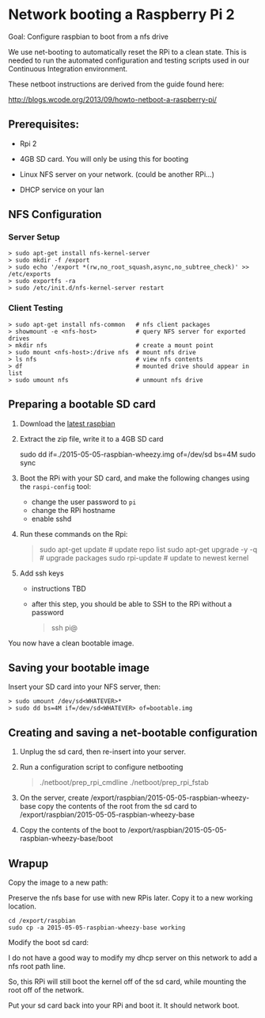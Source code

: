 # Network booting a Raspberry Pi 2

Goal: Configure raspbian to boot from a nfs drive

We use net-booting to automatically reset the RPi to a clean state.  This is
needed to run the automated configuration and testing scripts used in our
Continuous Integration environment.

These netboot instructions are derived from the guide found here:

http://blogs.wcode.org/2013/09/howto-netboot-a-raspberry-pi/

## Prerequisites:

- Rpi 2

- 4GB SD card. You will only be using this for booting

- Linux NFS server on your network. (could be another RPi...)

- DHCP service on your lan

## NFS Configuration

### Server Setup

    > sudo apt-get install nfs-kernel-server
    > sudo mkdir -f /export
    > sudo echo '/export *(rw,no_root_squash,async,no_subtree_check)' >> /etc/exports
    > sudo exportfs -ra
    > sudo /etc/init.d/nfs-kernel-server restart

### Client Testing

    > sudo apt-get install nfs-common   # nfs client packages
    > showmount -e <nfs-host>           # query NFS server for exported drives
    > mkdir nfs                         # create a mount point
    > sudo mount <nfs-host>:/drive nfs  # mount nfs drive
    > ls nfs                            # view nfs contents
    > df                                # mounted drive should appear in list
    > sudo umount nfs                   # unmount nfs drive

## Preparing a bootable SD card

1. Download the [latest raspbian](https://www.raspberrypi.org/downloads)

2. Extract the zip file, write it to a 4GB SD card 

    sudo dd if=./2015-05-05-raspbian-wheezy.img of=/dev/sd<WHATEVER> bs=4M
    sudo sync

3. Boot the RPi with your SD card, and make the following changes using the
   `raspi-config` tool:

   - change the user password to `pi`
   - change the RPi hostname
   - enable sshd

4. Run these commands on the Rpi:

    > sudo apt-get update            # update repo list
    > sudo apt-get upgrade -y -q     # upgrade packages
    > sudo rpi-update                # update to newest kernel

5. Add ssh keys 

    - instructions TBD
    - after this step, you should be able to SSH to the RPi without a password

      > ssh pi@<hostname>

You now have a clean bootable image.

## Saving your bootable image

Insert your SD card into your NFS server, then:

    > sudo umount /dev/sd<WHATEVER>*
    > sudo dd bs=4M if=/dev/sd<WHATEVER> of=bootable.img

## Creating and saving a net-bootable configuration

1. Unplug the sd card, then re-insert into your server.

2. Run a configuration script to configure netbooting

    > ./netboot/prep_rpi_cmdline
    > ./netboot/prep_rpi_fstab

3. On the server, create /export/raspbian/2015-05-05-raspbian-wheezy-base copy
   the contents of the root from the sd card to
   /export/raspbian/2015-05-05-raspbian-wheezy-base

4. Copy the contents of the boot to
   /export/raspbian/2015-05-05-raspbian-wheezy-base/boot

## Wrapup

Copy the image to a new path:

Preserve the nfs base for use with new RPis later. Copy it to a new working
location.

    cd /export/raspbian
    sudo cp -a 2015-05-05-raspbian-wheezy-base working

Modify the boot sd card:

I do not have a good way to modify my dhcp server on this network to add a nfs
root path line.

So, this RPi will still boot the kernel off of the sd card, while mounting the
root off of the network.

Put your sd card back into your RPi and boot it. It should network boot.

